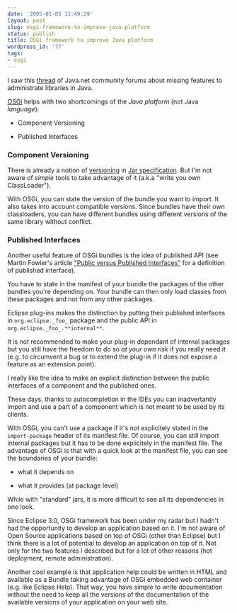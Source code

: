 ```yaml
---
date: '2005-01-03 11:49:29'
layout: post
slug: osgi-framework-to-improve-java-platform
status: publish
title: OSGi framework to improve Java platform
wordpress_id: '77'
tags:
- osgi
---
```


I saw this [thread](http://forums.java.net/jive/thread.jspa?messageID=8987&tstart=0#8987) of Java.net community forums about missing features to administrate libraries in Java.  

[OSGi](http://www.osgi.org) helps with two shortcomings of the _Java platform_ (not Java _language_):





  
  * Component Versioning

  
  * Published Interfaces





### Component Versioning





There is already a notion of [versioning](http://java.sun.com/j2se/1.3/docs/guide/extensions/versioning.html) in [Jar specification](http://java.sun.com/j2se/1.3/docs/guide/jar/jar.html). But I'm not aware of _simple_ tools to take advantage of it (a.k.a "write you own ClassLoader").  


With OSGi, you can state the version of the bundle you want to import. It also takes into account compatible versions. Since bundles have their own classloaders, you can have different bundles using different versions of the same library without conflict.





### Published Interfaces





Another useful feature of OSGi bundles is the idea of published API (see Martin Fowler's article ["Public versus Published Interfaces"](http://www.martinfowler.com/ieeeSoftware/published.pdf) for a definition of published interface).  

You have to state in the manifest of your bundle the packages of the other bundles you're depending on. Your bundle can then only load classes from these packages and not from any other packages.   


Eclipse plug-ins makes the distinction by putting their published interfaces in `org.eclipse._foo_` package and the public API in `org.eclipse._foo_.**internal**`.
  

It is not recommended to make your plug-in dependant of internal packages but you still have the freedom to do so _at your own risk_ if you really need it (e.g. to circumvent a bug or to extend the plug-in if it does not expose a feature as an extension point).





I really like the idea to make an explicit distinction between the public interfaces of a component and the published ones.  

These days, thanks to autocompletion in the IDEs you can inadvertantly import and use a part of a component which is not meant to be used by its clients.  

With OSGi, you can't use a package if it's not explicitely stated in the `import-package` header of its manifest file. Of course, you can still import internal packages but it has to be done explicitely in the manifest file.
The advantage of OSGi is that with a quick look at the manifest file, you can see the boundaries of your bundle:



  
  * what it depends on

  
  * what it provides (at package level)


While with "standard" jars, it is more difficult to see all its dependencies in one look.





Since Eclipse 3.0, OSGi framework has been under my radar but I hadn't had the opportunity to develop an application based on it. I'm not aware of Open Source applications based on top of OSGi (other than Eclipse) but I think there is a lot of potential to develop an application on top of it. Not only for the two features I described but for a lot of other reasons (hot deployment, remote administration).  

Another cool example is that application help could be written in HTML and available as a Bundle taking advantage of OSGi embedded web container (e.g. like Eclipse Help).
That way, you have simple to write documentation without the need to keep all the versions of the documentation of the available versions of your application on your web site.
